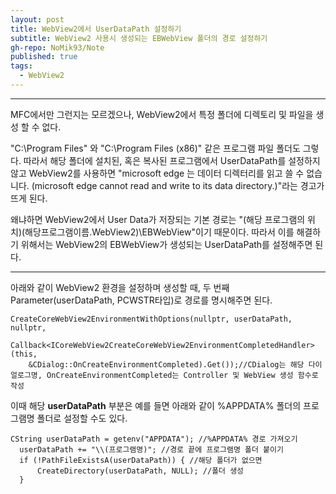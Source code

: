 ```yaml
---
layout: post
title: WebView2에서 UserDataPath 설정하기
subtitle: WebView2 사용시 생성되는 EBWebView 폴더의 경로 설정하기
gh-repo: NoMik93/Note
published: true
tags:
  - WebView2
---
```


***

MFC에서만 그런지는 모르겠으나, WebView2에서 특정 폴더에 디렉토리 및 파일을 생성 할 수 없다.

"C:\Program Files" 와 "C:\Program Files (x86)" 같은 프로그램 파일 폴더도 그렇다.
따라서 해당 폴더에 설치된, 혹은 복사된 프로그램에서 UserDataPath를 설정하지 않고 WebView2를 사용하면
"microsoft edge 는 데이터 디렉터리를 읽고 쓸 수 없습니다. (microsoft edge cannot read and write to its data directory.)"라는 경고가 뜨게 된다.

왜냐하면 WebView2에서 User Data가 저장되는 기본 경로는 "(해당 프로그램의 위치)\(해당프로그램이름.WebView2)\EBWebView"이기 때문이다.
따라서 이를 해결하기 위해서는 WebView2의 EBWebView가 생성되는 UserDataPath를 설정해주면 된다.

***

아래와 같이 WebView2 환경을 설정하며 생성할 때, 두 번째 Parameter(userDataPath, PCWSTR타입)로 경로를 명시해주면 된다.

    CreateCoreWebView2EnvironmentWithOptions(nullptr, userDataPath, nullptr,
		  Callback<ICoreWebView2CreateCoreWebView2EnvironmentCompletedHandler>(this,
        &CDialog::OnCreateEnvironmentCompleted).Get());//CDialog는 해당 다이얼로그명, OnCreateEnvironmentCompleted는 Controller 및 WebView 생성 함수로 작성

이때 해당 **userDataPath** 부분은 예를 들면 아래와 같이 %APPDATA% 폴더의 프로그램명 폴더로 설정할 수도 있다.

    CString userDataPath = getenv("APPDATA"); //%APPDATA% 경로 가져오기
	  userDataPath += "\\(프로그램명)"; //경로 끝에 프로그램명 폴더 붙이기
	  if (!PathFileExistsA(userDataPath)) { //해당 폴더가 없으면
		  CreateDirectory(userDataPath, NULL); //폴더 생성
	  }

